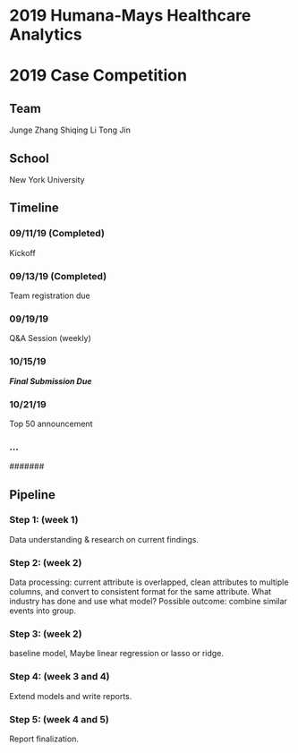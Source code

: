 # 2019 Humana-Mays Healthcare Analytics
# 2019 Case Competition

## Team
Junge Zhang
Shiqing Li
Tong Jin

## School
New York University

## Timeline

### 09/11/19 (Completed)
Kickoff

### 09/13/19 (Completed)
Team registration due

### 09/19/19
Q&A Session (weekly)

### 10/15/19
***Final Submission Due***

### 10/21/19
Top 50 announcement

### ...

#######

## Pipeline

### Step 1: (week 1)
Data understanding & research on current findings.

### Step 2: (week 2)
Data processing: current attribute is overlapped, clean attributes to multiple columns, and convert to consistent format for the same attribute.
What industry has done and use what model?
Possible outcome: combine similar events into group. 

### Step 3: (week 2)
baseline model, Maybe linear regression or lasso or ridge. 

### Step 4: (week 3 and 4) 
Extend models and write reports.

### Step 5: (week 4 and 5)
Report finalization.
